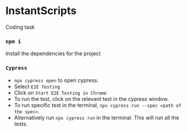 # InstantScripts

Coding task 

### `npm i` 

Install the dependencies for the project 

### `Cypress`

- `npx cypress open` to open cypress.
- Select `E2E Testing` 
- Click on `Start E2E Testing in Chrome`
- To run the test, click on the relevant test in the cypress window.
- To run specific test in the terminal, `npx cypress run --spec <path of the spec>`. 
- Alternatively run `npx cypress run` in the terminal. This will run all the tests.

